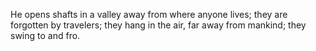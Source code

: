 He opens shafts in a valley away from where anyone lives; they are forgotten by travelers; they hang in the air, far away from mankind; they swing to and fro.
